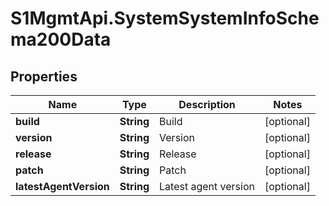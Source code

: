 # S1MgmtApi.SystemSystemInfoSchema200Data

## Properties
Name | Type | Description | Notes
------------ | ------------- | ------------- | -------------
**build** | **String** | Build | [optional] 
**version** | **String** | Version | [optional] 
**release** | **String** | Release | [optional] 
**patch** | **String** | Patch | [optional] 
**latestAgentVersion** | **String** | Latest agent version | [optional] 


